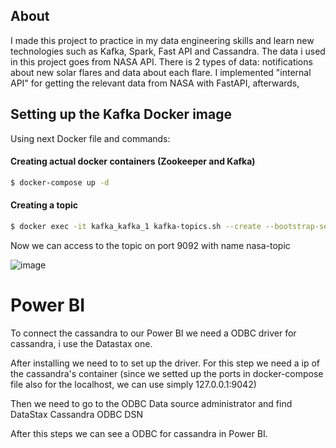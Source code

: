 ## **About**

I made this project to practice in my data engineering skills and learn new technologies such as Kafka, Spark, Fast API and Cassandra.
The data i used in this project goes from NASA API. There is 2 types of data: notifications about new solar flares and data about each flare.
I implemented "internal API" for getting the relevant data from NASA with FastAPI, afterwards,


## **Setting up the Kafka Docker image**

Using next Docker file and commands:


#### Creating actual docker containers (Zookeeper and Kafka)
```bash
$ docker-compose up -d
```

#### Creating a topic 
```bash
$ docker exec -it kafka_kafka_1 kafka-topics.sh --create --bootstrap-server kafka:9092 --topic nasa-topic
```

Now we can access to the topic on port 9092 with name nasa-topic

![image](https://github.com/vinogradowvw/NASASolarFlameDataStreaming/assets/143388794/948a53e7-db40-43d4-aa96-4d875ea0ae2a)


# Power BI

To connect the cassandra to our Power BI we need a ODBC driver for cassandra, i use the Datastax one.

After installing we need to to set up the driver. For this step we need a ip of the cassandra's container (since we setted up the ports in docker-compose file also for the localhost, we can use simply 127.0.0.1:9042)

Then we need to go to the ODBC Data source administrator and find DataStax Cassandra ODBC DSN

After this steps we can see a ODBC for cassandra in Power BI.